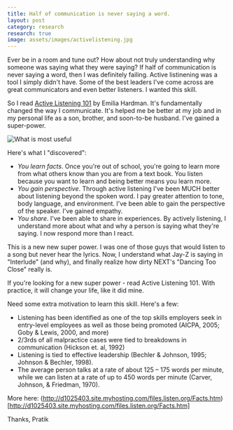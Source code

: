 ```yaml
---
title: Half of communication is never saying a word.
layout: post
category: research
research: true
image: assets/images/activelistening.jpg
---
```


Ever be in a room and tune out? How about not truly understanding why someone was saying what they were saying? If half of communication is never saying a word, then I was definitely failing. Active listinening was a tool I simply didn't have. Some of the best leaders I've come across are great communicators and even better listeners. I wanted this skill.

So I read [Active Listening 101](http://www.amazon.com/Active-Listening-101-Communication-Skills-ebook/dp/B008X43TJE) by Emilia Hardman. It's fundamentally changed the way I communicate. It's helped me be better at my job and in my personal life as a son, brother, and soon-to-be husband. I've gained a super-power.

![What is most useful]({{site.url}}/assets/images/activelistening.jpg)

Here's what I "discovered":

* _You learn facts_. Once you're out of school, you're going to learn more from what others know than you are from a text book. You listen because you want to learn and being better means you learn more.
* _You gain perspective_. Through active listening I've been MUCH better about listening beyond the spoken word. I pay greater attention to tone, body language, and environment. I've been able to gain the perspective of the speaker. I've gained empathy.
* _You share_. I've been able to share in experiences. By actively listening, I understand more about what and why a person is saying what they're saying. I now respond more than I react.

This is a new new super power. I was one of those guys that would listen to a song but never hear the lyrics. Now, I understand what Jay-Z is saying in "Interlude" (and why), and finally realize how dirty NEXT's "Dancing Too Close" really is.

If you're looking for a new super power - read Active Listening 101. With practice, it will change your life, like it did mine.

Need some extra motivation to learn this skill. Here's a few:

* Listening has been identified as one of the top skills employers seek in entry-level employees as well as those being promoted (AICPA, 2005; Goby & Lewis, 2000, and more)
* 2/3rds of all malpractice cases were tied to breakdowns in communication (Hickson et. al, 1992)
* Listening is tied to effective leadership (Bechler & Johnson, 1995; Johnson & Bechler, 1998).
* The average person talks at a rate of about 125 – 175 words per minute, while we can listen at a rate of up to 450 words per minute (Carver, Johnson, & Friedman, 1970).

More here: (http://d1025403.site.myhosting.com/files.listen.org/Facts.htm)[http://d1025403.site.myhosting.com/files.listen.org/Facts.htm]

Thanks,
Pratik
